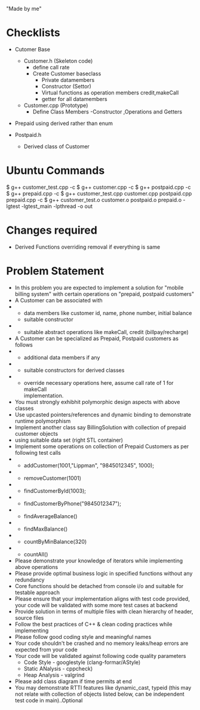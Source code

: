 "Made by me"

# Checklists
* Cutomer Base
  * Customer.h (Skeleton code)
    * define call rate
    * Create Customer baseclass 
      - Private datamembers
      - Constructor (Settor)
      - Virtual functions as operation members
          credit,makeCall 
      - getter for all datamembers
  * Customer.cpp (Prototype)
    * Define Class Members -Constructor ,Operations and Getters

* Prepaid using derived rather than enum
* Postpaid.h
    * Derived class of Customer

# Ubuntu Commands
  $ g++ customer_test.cpp -c
  $ g++ customer.cpp -c
  $ g++ postpaid.cpp -c
  $ g++ prepaid.cpp -c
  $ g++ customer_test.cpp customer.cpp postpaid.cpp prepaid.cpp -c
  $ g++ customer_test.o customer.o postpaid.o prepaid.o -lgtest -lgtest_main -lpthread -o out

# Changes required
* Derived Functions overriding removal if everything is same


# Problem Statement

* In this problem you are expected to implement a solution for "mobile billing system" with certain operations on "prepaid, postpaid customers"
* A Customer can be associated with 
*    - data members like customer id, name, phone number, initial balance
     - suitable constructor
*    - suitable abstract operations like makeCall, credit (billpay/recharge)
* A Customer can be specialized as Prepaid, Postpaid customers as follows
*    - additional data members if any
*    - suitable constructors for derived classes
*    - override necessary operations here, assume call rate of 1 for makeCall       
       implementation.
* You must strongly exhibhit polymorphic design aspects with above classes
* Use upcasted pointers/references and dynamic binding to demonstrate runtime polymorphism
* Implement another class say BillingSolution with collection of prepaid customer 
  objects 
* using suitable data set (right STL container)
* Implement some operations on collection of Prepaid Customers as per following test 
  calls
*    - addCustomer(1001,"Lippman", "9845012345", 1000);
*    - removeCustomer(1001)
*    - findCustomerById(1003);
*    - findCustomerByPhone("9845012347");
*    - findAverageBalance()
*    - findMaxBalance()
*    - countByMinBalance(320)
*    - countAll()
* Please demonstrate your knowledge of iterators while implementing above operations 
* Please provide optimal business logic in specified functions without any redundancy
* Core functions should be detached from console i/o and suitable for testable approach
* Please ensure that your implementation aligns with test code provided, your code will be validated with some more test cases at backend
* Provide solution in terms of multiple files with clean hierarchy of header, source files 
* Follow the best practices of C++ & clean coding practices while implementing
* Please follow good coding style and meaningful names
* Your code shouldn't be crashed and no memory leaks/heap errors are expected from your code
* Your code will be validated against following code quality parameters
  * Code Style - googlestyle (clang-formar/AStyle)
  * Static ANalysis - cppcheck)
  * Heap Analysis - valgrind
* Please add class diagram if time permits at end
* You may demonstrate RTTI features like dynamic_cast, typeid (this may not relate 
  with collection of objects listed below, can be independent test code in 
  main)..Optional

